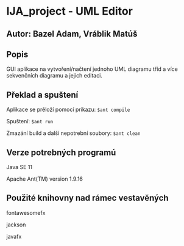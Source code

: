 # IJA_project - UML Editor

## Autor: Bazel Adam, Vráblik Matúš

## Popis
GUI aplikace na vytvoření/načtení jednoho UML diagramu tříd a více sekvenčních diagramu a jejich editaci.

## Překlad a spuštení
Aplikace se prěloží pomocí príkazu:
`$ant compile`

Spuštení:
`$ant run`

Zmazání build a další nepotrební soubory:
`$ant clean`

## Verze potrebných programú
Java SE 11

Apache Ant(TM) version 1.9.16

## Použité knihovny nad rámec vestavěných
fontawesomefx

jackson

javafx